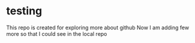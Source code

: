 # testing
This repo is created for exploring more about github
Now I am adding few more so that I could see in the local repo
